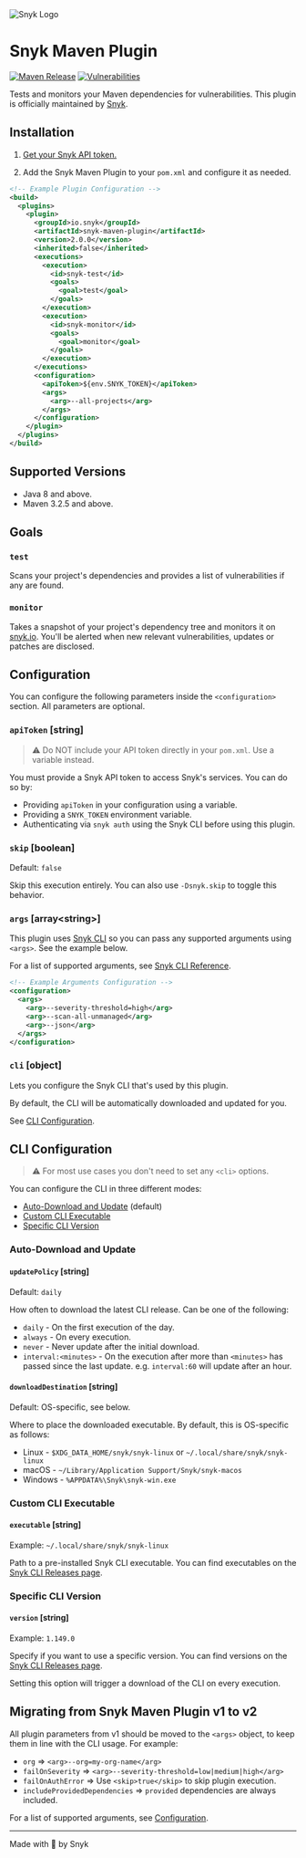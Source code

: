 <img src="https://snyk.io/style/asset/logo/snyk-print.svg" alt="Snyk Logo" />

# Snyk Maven Plugin

[![Maven Release](https://img.shields.io/maven-central/v/io.snyk/snyk-maven-plugin)](https://search.maven.org/artifact/io.snyk/snyk-maven-plugin)
[![Vulnerabilities](https://img.shields.io/snyk/vulnerabilities/github/snyk/snyk-maven-plugin.svg)](https://snyk.io)

Tests and monitors your Maven dependencies for vulnerabilities. This plugin is
officially maintained by [Snyk](https://snyk.io).

## Installation

1. [Get your Snyk API token.](https://support.snyk.io/hc/en-us/articles/360004037537-Authentication-for-third-party-tools)

2. Add the Snyk Maven Plugin to your `pom.xml` and configure it as needed.

```xml
<!-- Example Plugin Configuration -->
<build>
  <plugins>
    <plugin>
      <groupId>io.snyk</groupId>
      <artifactId>snyk-maven-plugin</artifactId>
      <version>2.0.0</version>
      <inherited>false</inherited>
      <executions>
        <execution>
          <id>snyk-test</id>
          <goals>
            <goal>test</goal>
          </goals>
        </execution>
        <execution>
          <id>snyk-monitor</id>
          <goals>
            <goal>monitor</goal>
          </goals>
        </execution>
      </executions>
      <configuration>
        <apiToken>${env.SNYK_TOKEN}</apiToken>
        <args>
          <arg>--all-projects</arg>
        </args>
      </configuration>
    </plugin>
  </plugins>
</build>
```

## Supported Versions

- Java 8 and above.
- Maven 3.2.5 and above.

## Goals

### `test`

Scans your project's dependencies and provides a list of vulnerabilities if any
are found.

### `monitor`

Takes a snapshot of your project's dependency tree and monitors it
on [snyk.io](https://snyk.io). You'll be alerted when new relevant
vulnerabilities, updates or patches are disclosed.

## Configuration

You can configure the following parameters inside the `<configuration>` section.
All parameters are optional.

### `apiToken` \[string\]

> ⚠️ Do NOT include your API token directly in your `pom.xml`. Use a variable
> instead.

You must provide a Snyk API token to access Snyk's services. You can do so by:

- Providing `apiToken` in your configuration using a variable.
- Providing a `SNYK_TOKEN` environment variable.
- Authenticating via `snyk auth` using the Snyk CLI before using this plugin.

### `skip` \[boolean\]

Default: `false`

Skip this execution entirely. You can also use `-Dsnyk.skip` to toggle this
behavior.

### `args` \[array\<string\>\]

This plugin uses [Snyk CLI](https://github.com/snyk/snyk) so you can pass any
supported arguments using `<args>`. See the example below.

For a list of supported arguments,
see [Snyk CLI Reference](https://support.snyk.io/hc/en-us/articles/360003812578-CLI-reference).

```xml
<!-- Example Arguments Configuration -->
<configuration>
  <args>
    <arg>--severity-threshold=high</arg>
    <arg>--scan-all-unmanaged</arg>
    <arg>--json</arg>
  </args>
</configuration>
```

### `cli` \[object\]

Lets you configure the Snyk CLI that's used by this plugin.

By default, the CLI will be automatically downloaded and updated for you.

See [CLI Configuration](#cli-configuration).

## CLI Configuration

> ⚠️ For most use cases you don't need to set any `<cli>` options.

You can configure the CLI in three different modes:

- [Auto-Download and Update](#auto-download-and-update) (default)
- [Custom CLI Executable](#custom-cli-executable)
- [Specific CLI Version](#specific-cli-version)

### Auto-Download and Update

#### `updatePolicy` \[string\]

Default: `daily`

How often to download the latest CLI release. Can be one of the following:

- `daily` - On the first execution of the day.
- `always` - On every execution.
- `never` - Never update after the initial download.
- `interval:<minutes>` - On the execution after more than `<minutes>` has passed
  since the last update. e.g. `interval:60` will update after an hour.

#### `downloadDestination` \[string\]

Default: OS-specific, see below.

Where to place the downloaded executable. By default, this is OS-specific as
follows:

- Linux - `$XDG_DATA_HOME/snyk/snyk-linux` or `~/.local/share/snyk/snyk-linux`
- macOS - `~/Library/Application Support/Snyk/snyk-macos`
- Windows - `%APPDATA%\Snyk\snyk-win.exe`

### Custom CLI Executable

#### `executable` \[string\]

Example: `~/.local/share/snyk/snyk-linux`

Path to a pre-installed Snyk CLI executable. You can find executables on the
[Snyk CLI Releases page](https://github.com/snyk/snyk/releases).

### Specific CLI Version

#### `version` \[string\]

Example: `1.149.0`

Specify if you want to use a specific version. You can find versions on the
[Snyk CLI Releases page](https://github.com/snyk/snyk/releases).

Setting this option will trigger a download of the CLI on every execution.

## Migrating from Snyk Maven Plugin v1 to v2

All plugin parameters from v1 should be moved to the `<args>` object, to keep
them in line with the CLI usage. For example:

- `org` => `<arg>--org=my-org-name</arg>`
- `failOnSeverity` => `<arg>--severity-threshold=low|medium|high</arg>`
- `failOnAuthError` => Use `<skip>true</skip>` to skip plugin execution.
- `includeProvidedDependencies` => `provided` dependencies are always included.

For a list of supported arguments, see [Configuration](#args-arraystring).

---

Made with 💜 by Snyk
